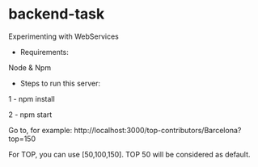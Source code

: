 # backend-task
Experimenting with WebServices

- Requirements:

Node & Npm

- Steps to run this server:

1 - npm install

2 - npm start

Go to, for example: 
http://localhost:3000/top-contributors/Barcelona?top=150

For TOP, you can use [50,100,150]. TOP 50 will be considered as default.